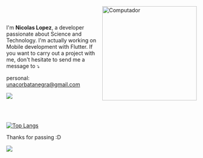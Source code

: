 <img src="https://raw.githubusercontent.com/MicaelliMedeiros/micaellimedeiros/master/image/computer-illustration.png" min-width="250px" max-width="250px" width="250" align="right" alt="Computador">
<br>
</br>
<p align="left"> I'm <strong>Nicolas Lopez</strong>, a developer passionate about Science and Technology. 
I'm actually working on Mobile development with Flutter.
If you want to carry out a project with me, don't hesitate to send me a message to ⤵️
</p>

personal: unacorbatanegra@gmail.com

<a href="https://github.com/unacorbatanegra">
  <img align="center" src="https://github-readme-stats.vercel.app/api?username=unacorbatanegra&count_private=true&show_icons=true&hide_title=true" />
</a>

<br></br>

[![Top Langs](https://github-readme-stats.vercel.app/api/top-langs/?username=unacorbatanegra&layout=compact)](https://github.com/unacorbatanegra/)

Thanks for passing :D

![](https://estruyf-github.azurewebsites.net/api/VisitorHit?user=unacorbatanegra&repo=unacorbatanegra&countColorcountColor&countColor=%23323232)
